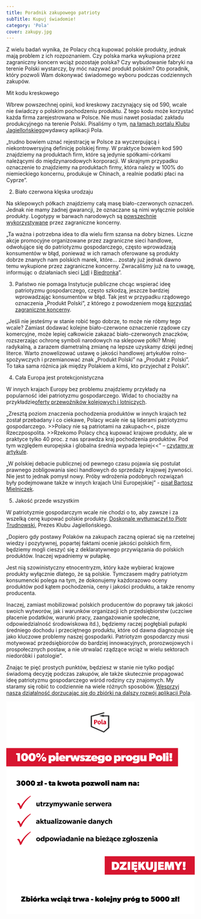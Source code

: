 ```yaml
---
title: Poradnik zakupowego patrioty
subTitle: Kupuj świadomie!
category: 'Pola'
cover: zakupy.jpg
---
```


Z wielu badań wynika, że Polacy chcą kupować polskie produkty, jednak mają problem z ich rozpoznaniem. Czy polska marka wykupiona przez zagraniczny koncern wciąż pozostaje polska? Czy wybudowanie fabryki na terenie Polski wystarczy, by móc nazywać produkt polskim? Oto poradnik, który pozwoli Wam dokonywać świadomego wyboru podczas codziennych zakupów.

Mit kodu kreskowego

Wbrew powszechnej opinii, kod kreskowy zaczynający się od 590, wcale nie świadczy o polskim pochodzeniu produktu. Z tego kodu może korzystać każda firma zarejestrowana w Polsce. Nie musi nawet posiadać zakładu produkcyjnego na terenie Polski. Pisaliśmy o tym, [na łamach portalu Klubu Jagiellońskiego](https://klubjagiellonski.pl/2016/11/19/kod-kreskowy-nie-definiuje-polskosci/)wydawcy aplikacji Pola.

„trudno bowiem uznać rejestrację w Polsce za wyczerpującą i niekontrowersyjną definicję polskiej firmy. W praktyce bowiem kod 590 znajdziemy na produktach firm, które są jedynie spółkami-córkami należącymi do międzynarodowych korporacji. W skrajnym przypadku oznaczenie to znajdziemy na produktach firmy, która należy w 100% do niemieckiego koncernu, produkuje w Chinach, a realnie podatki płaci na Cyprze”.

2. Biało czerwona klęska urodzaju

Na sklepowych półkach znajdziemy całą masę biało-czerwonych oznaczeń. Jednak nie mamy żadnej gwarancji, że oznaczane są nimi wyłącznie polskie produkty. Logotypy w barwach narodowych są [powszechnie wykorzystywane](https://klubjagiellonski.pl/2018/08/07/patriotyzm-konsumencki-na-powaznie-aplikacja-pola-startuje-ze-znakiem-towarowym/) przez zagraniczne koncerny.

„Ta ważna i potrzebna idea to dla wielu firm szansa na dobry biznes. Liczne akcje promocyjne organizowane przez zagraniczne sieci handlowe, odwołujące się do patriotyzmu gospodarczego, często wprowadzają konsumentów w błąd, ponieważ w ich ramach oferowane są produkty dobrze znanych nam polskich marek, które… zostały już jednak dawno temu wykupione przez zagraniczne koncerny. Zwracaliśmy już na to uwagę, informując o działaniach sieci [Lidl](https://klubjagiellonski.pl/2017/05/09/tydzien-polskich-marek-lidla-promuje-produkty-zagranicznych-koncernow-list-otwarty-do-prezesa-uokik/) i [Biedronka](https://klubjagiellonski.pl/2020/09/14/czy-coca-cola-jest-polska-patriotyzm-gospodarczy-wedlug-biedronki/)”.

3. Państwo nie pomaga
Instytucje publiczne chcąc wspierać ideę patriotyzmu gospodarczego, często szkodzą, jeszcze bardziej wprowadzając konsumentów w błąd. Tak jest w przypadku rządowego oznaczenia „Produkt Polski”, z którego z powodzeniem mogą [korzystać zagraniczne koncerny](https://klubjagiellonski.pl/2022/09/14/polska-flaga-na-produkcie-nic-nie-znaczy-jak-zrobiono-biznes-z-patriotyzmu/).

„Jeśli nie jesteśmy w stanie robić tego dobrze, to może nie róbmy tego wcale? Zamiast dodawać kolejne biało-czerwone oznaczenie rządowe czy komercyjne, może lepiej całkowicie zakazać biało-czerwonych znaczków, rozszerzając ochronę symboli narodowych na sklepowe półki? Mniej radykalną, a zarazem diametralną zmianę na lepsze uzyskamy dzięki jednej literce. Warto znowelizować ustawę o jakości handlowej artykułów rolno-spożywczych i przemianować znak „Produkt Polski” na „Produkt z Polski”. To taka sama różnica jak między Polakiem a kimś, kto przyjechał z Polski”.

4. Cała Europa jest protekcjonistyczna

W innych krajach Europy bez problemu znajdziemy przykłady na popularność idei patriotyzmu gospodarczego. Widać to chociażby na przykładzie[oferty przewoźników kolejowych i lotniczych](https://klubjagiellonski.pl/2018/04/03/w-polskim-pociagu-napijesz-sie-tylko-niepolskiej-wody/).

„Zresztą poziom znaczenia pochodzenia produktów w innych krajach też został przebadany i co ciekawe, Polacy wcale nie są liderami patriotyzmu gospodarczego. >>Polacy nie są patriotami na zakupach<<, pisze Rzeczpospolita. >>Rzekomo Polacy chcą kupować krajowe produkty, ale w praktyce tylko 40 proc. z nas sprawdza kraj pochodzenia produktów. Pod tym względem europejska i globalna średnia wypada lepiej<<” – [czytamy w artykule](https://klubjagiellonski.pl/2021/11/16/radoslaw-sikorski-oskarzyl-nas-o-nacjonalizm-patriotyzm-gospodarczy-jak-maszerowanie-w-brunatnych-koszulach/).

„W polskiej debacie publicznej od pewnego czasu pojawia się postulat prawnego zobligowania sieci handlowych do sprzedaży krajowej żywności. Nie jest to jednak pomysł nowy. Próby wdrożenia podobnych rozwiązań były podejmowane także w innych krajach Unii Europejskiej” - [pisał Bartosz Mielniczek](https://klubjagiellonski.pl/2022/10/10/tylko-krajowe-produkty-na-polkach-ke-jest-przeciw-ale-protekcjonizm-ma-sie-dobrze/).

5. Jakość przede wszystkim

W patriotyzmie gospodarczym wcale nie chodzi o to, aby zawsze i za wszelką cenę kupować polskie produkty. [Doskonale wytłumaczył to Piotr Trudnowski](https://klubjagiellonski.pl/2021/01/16/zenek-martyniuk-i-bracia-golec-nie-wystarcza-druga-fala-patriotyzmu-gospodarczego-musi-byc-ambitniejsza/), Prezes Klubu Jagiellońskiego.

„Dopiero gdy postawy Polaków na zakupach zaczną opierać się na rzetelnej wiedzy i pozytywnej, popartej faktami ocenie jakości polskich firm, będziemy mogli cieszyć się z deklaratywnego przywiązania do polskich produktów. Inaczej wpadniemy w pułapkę.

Jest nią szowinistyczny etnocentryzm, który każe wybierać krajowe produkty wyłącznie dlatego, że są polskie. Tymczasem mądry patriotyzm konsumencki polega na tym, że dokonujemy każdorazowo oceny produktów pod kątem pochodzenia, ceny i jakości produktu, a także renomy producenta.

Inaczej, zamiast mobilizować polskich producentów do poprawy tak jakości swoich wytworów, jak i warunków organizacji ich przedsiębiorstw (uczciwe płacenie podatków, warunki pracy, zaangażowanie społeczne, odpowiedzialność środowiskowa itd.), będziemy raczej pogłębiali pułapki średniego dochodu i przeciętnego produktu, które od dawna diagnozuje się jako kluczowe problemy naszej gospodarki. Patriotyzm gospodarczy musi motywować przedsiębiorców do bardziej innowacyjnych, prorozwojowych i prospołecznych postaw, a nie utrwalać rządzące wciąż w wielu sektorach niedoróbki i patologie”.

Znając te pięć prostych punktów, będziesz w stanie nie tylko podjąć świadomą decyzję podczas zakupów, ale także skutecznie propagować ideę patriotyzmu gospodarczego wśród rodziny czy znajomych. My staramy się robić to codziennie na wiele różnych sposobów. [Wesprzyj naszą działalność dorzucając się do zbiórki na dalszy rozwój aplikacji Pola](https://klubjagiellonski.pl/zbiorka/wspieraj-aplikacje-pola/).

![](1.jpg)
